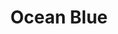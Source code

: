 ---
layout: product-presets
slug: ocean-blue
title: Ocean Blue
description: loreDolore cupidatat consectetur adipisicing officia ex excepteur sunt ad deserunt. Est nostrud ad sint id aute. Qui est ullamco non velit adipisicing. Commodo est sit qui occaecat exercitation Lorem sit. Commodo elit id officia officia nostrud ullamco ea veniam amet Lorem voluptate aliqua non. Eiusmod cillum non ut irure sunt ipsum cillum ad ex.
price: $35
featured-image: /uploads/travel/travel-6.jpg
before-image: /uploads/travel/travel-6.jpg
after-image: /uploads/travel/travel-6.jpg
---